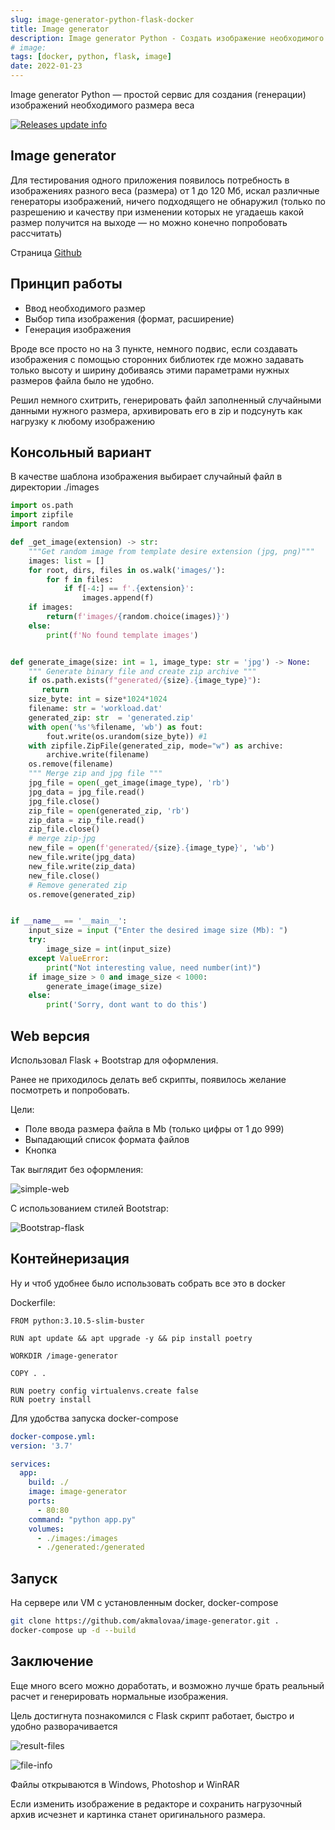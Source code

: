 ```yaml
---
slug: image-generator-python-flask-docker
title: Image generator
description: Image generator Python - Создать изображение необходимого размера веса
# image: 
tags: [docker, python, flask, image]
date: 2022-01-23
---
```


Image generator Python — простой сервис для создания (генерации) изображений необходимого размера веса

[![Releases update info](./image-generator.png)](/blog/image-generator-python-flask-docker)

<!--truncate-->
## Image generator
Для тестирования одного приложения появилось потребность в изображениях разного веса (размера) от 1 до 120 Мб, искал различные генераторы изображений, ничего подходящего не обнаружил (только по разрешению и качеству при изменении которых не угадаешь какой размер получится на выходе — но можно конечно попробовать рассчитать)

Страница [Github](https://github.com/akmalovaa/image-generator)

## Принцип работы

- Ввод необходимого размер
- Выбор типа изображения (формат, расширение)
- Генерация изображения

Вроде все просто но на 3 пункте, немного подвис, если создавать изображения с помощью сторонних библиотек где можно задавать только высоту и ширину добиваясь этими параметрами нужных размеров файла было не удобно.

Решил немного схитрить, генерировать файл заполненный случайными данными нужного размера, архивировать его в zip и подсунуть как нагрузку к любому изображению

## Консольный вариант

В качестве шаблона изображения выбирает случайный файл в директории ./images
```python
import os.path
import zipfile
import random

def _get_image(extension) -> str:
    """Get random image from template desire extension (jpg, png)"""
    images: list = []
    for root, dirs, files in os.walk('images/'):
        for f in files:
            if f[-4:] == f'.{extension}':
                images.append(f)
    if images:
        return(f'images/{random.choice(images)}')
    else:
        print(f'No found template images')


def generate_image(size: int = 1, image_type: str = 'jpg') -> None:
    """ Generate binary file and create zip archive """
    if os.path.exists(f"generated/{size}.{image_type}"):
       return
    size_byte: int = size*1024*1024
    filename: str = 'workload.dat'
    generated_zip: str  = 'generated.zip'
    with open('%s'%filename, 'wb') as fout:
        fout.write(os.urandom(size_byte)) #1
    with zipfile.ZipFile(generated_zip, mode="w") as archive:
        archive.write(filename)
    os.remove(filename)
    """ Merge zip and jpg file """
    jpg_file = open(_get_image(image_type), 'rb')
    jpg_data = jpg_file.read()
    jpg_file.close()
    zip_file = open(generated_zip, 'rb')
    zip_data = zip_file.read()
    zip_file.close()
    # merge zip-jpg
    new_file = open(f'generated/{size}.{image_type}', 'wb')
    new_file.write(jpg_data)
    new_file.write(zip_data)
    new_file.close()
    # Remove generated zip
    os.remove(generated_zip)


if __name__ == '__main__':
    input_size = input ("Enter the desired image size (Mb): ")
    try:
        image_size = int(input_size)
    except ValueError:
        print("Not interesting value, need number(int)")
    if image_size > 0 and image_size < 1000:
        generate_image(image_size)
    else:
        print('Sorry, dont want to do this') 
```

## Web версия

Использовал Flask + Bootstrap для оформления.

Ранее не приходилось делать веб скрипты, появилось желание посмотреть и попробовать.

Цели:

- Поле ввода размера файла в Mb (только цифры от 1 до 999)
- Выпадающий список формата файлов
- Кнопка

Так выглядит без оформления:

![simple-web](./simple-web.png)

С использованием стилей Bootstrap:

![Bootstrap-flask](./bootstrap.png)

## Контейнеризация
Ну и чтоб удобнее было использовать собрать все это в docker

Dockerfile:
```
FROM python:3.10.5-slim-buster

RUN apt update && apt upgrade -y && pip install poetry

WORKDIR /image-generator

COPY . .

RUN poetry config virtualenvs.create false
RUN poetry install
```


Для удобства запуска docker-compose

```yaml
docker-compose.yml:
version: '3.7'

services:
  app:
    build: ./
    image: image-generator
    ports:
      - 80:80
    command: "python app.py"
    volumes:
      - ./images:/images
      - ./generated:/generated
```


## Запуск

На сервере или VM с установленным docker, docker-compose
```bash
git clone https://github.com/akmalovaa/image-generator.git .
docker-compose up -d --build
```

## Заключение

Еще много всего можно доработать, и возможно лучше брать реальный расчет и генерировать нормальные изображения.

Цель достигнута познакомился с Flask скрипт работает, быстро и удобно разворачивается

![result-files](./result-files.png)

![file-info](./file-info.png)



Файлы открываются в Windows, Photoshop и WinRAR

Если изменить изображение в редакторе и сохранить нагрузочный архив исчезнет и картинка станет оригинального размера.
